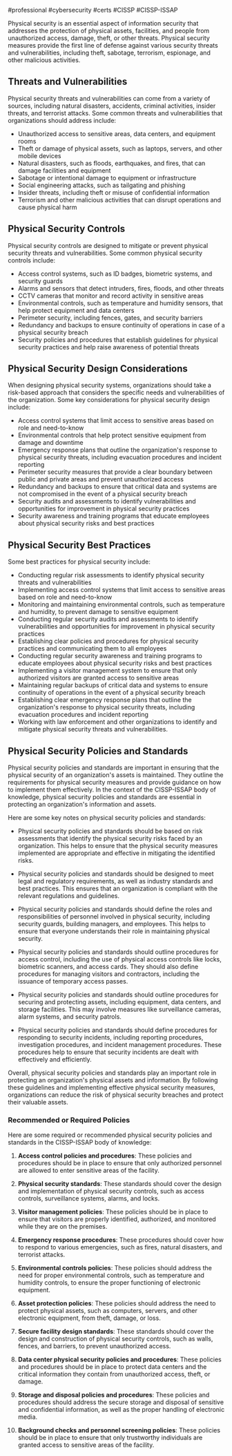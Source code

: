 #professional #cybersecurity #certs #CISSP #CISSP-ISSAP

Physical security is an essential aspect of information security that addresses the protection of physical assets, facilities, and people from unauthorized access, damage, theft, or other threats. Physical security measures provide the first line of defense against various security threats and vulnerabilities, including theft, sabotage, terrorism, espionage, and other malicious activities.

## Threats and Vulnerabilities

Physical security threats and vulnerabilities can come from a variety of sources, including natural disasters, accidents, criminal activities, insider threats, and terrorist attacks. Some common threats and vulnerabilities that organizations should address include:

-   Unauthorized access to sensitive areas, data centers, and equipment rooms
-   Theft or damage of physical assets, such as laptops, servers, and other mobile devices
-   Natural disasters, such as floods, earthquakes, and fires, that can damage facilities and equipment
-   Sabotage or intentional damage to equipment or infrastructure
-   Social engineering attacks, such as tailgating and phishing
-   Insider threats, including theft or misuse of confidential information
-   Terrorism and other malicious activities that can disrupt operations and cause physical harm

## Physical Security Controls

Physical security controls are designed to mitigate or prevent physical security threats and vulnerabilities. Some common physical security controls include:

-   Access control systems, such as ID badges, biometric systems, and security guards
-   Alarms and sensors that detect intruders, fires, floods, and other threats
-   CCTV cameras that monitor and record activity in sensitive areas
-   Environmental controls, such as temperature and humidity sensors, that help protect equipment and data centers
-   Perimeter security, including fences, gates, and security barriers
-   Redundancy and backups to ensure continuity of operations in case of a physical security breach
-   Security policies and procedures that establish guidelines for physical security practices and help raise awareness of potential threats

## Physical Security Design Considerations

When designing physical security systems, organizations should take a risk-based approach that considers the specific needs and vulnerabilities of the organization. Some key considerations for physical security design include:

-   Access control systems that limit access to sensitive areas based on role and need-to-know
-   Environmental controls that help protect sensitive equipment from damage and downtime
-   Emergency response plans that outline the organization's response to physical security threats, including evacuation procedures and incident reporting
-   Perimeter security measures that provide a clear boundary between public and private areas and prevent unauthorized access
-   Redundancy and backups to ensure that critical data and systems are not compromised in the event of a physical security breach
-   Security audits and assessments to identify vulnerabilities and opportunities for improvement in physical security practices
-   Security awareness and training programs that educate employees about physical security risks and best practices

## Physical Security Best Practices

Some best practices for physical security include:

-   Conducting regular risk assessments to identify physical security threats and vulnerabilities
-   Implementing access control systems that limit access to sensitive areas based on role and need-to-know
-   Monitoring and maintaining environmental controls, such as temperature and humidity, to prevent damage to sensitive equipment
-   Conducting regular security audits and assessments to identify vulnerabilities and opportunities for improvement in physical security practices
-   Establishing clear policies and procedures for physical security practices and communicating them to all employees
-   Conducting regular security awareness and training programs to educate employees about physical security risks and best practices
-   Implementing a visitor management system to ensure that only authorized visitors are granted access to sensitive areas
-   Maintaining regular backups of critical data and systems to ensure continuity of operations in the event of a physical security breach
-   Establishing clear emergency response plans that outline the organization's response to physical security threats, including evacuation procedures and incident reporting
-   Working with law enforcement and other organizations to identify and mitigate physical security threats and vulnerabilities.

## Physical Security Policies and Standards

Physical security policies and standards are important in ensuring that the physical security of an organization's assets is maintained. They outline the requirements for physical security measures and provide guidance on how to implement them effectively. In the context of the CISSP-ISSAP body of knowledge, physical security policies and standards are essential in protecting an organization's information and assets.

Here are some key notes on physical security policies and standards:

-   Physical security policies and standards should be based on risk assessments that identify the physical security risks faced by an organization. This helps to ensure that the physical security measures implemented are appropriate and effective in mitigating the identified risks.
    
-   Physical security policies and standards should be designed to meet legal and regulatory requirements, as well as industry standards and best practices. This ensures that an organization is compliant with the relevant regulations and guidelines.
    
-   Physical security policies and standards should define the roles and responsibilities of personnel involved in physical security, including security guards, building managers, and employees. This helps to ensure that everyone understands their role in maintaining physical security.
    
-   Physical security policies and standards should outline procedures for access control, including the use of physical access controls like locks, biometric scanners, and access cards. They should also define procedures for managing visitors and contractors, including the issuance of temporary access passes.
    
-   Physical security policies and standards should outline procedures for securing and protecting assets, including equipment, data centers, and storage facilities. This may involve measures like surveillance cameras, alarm systems, and security patrols.
    
-   Physical security policies and standards should define procedures for responding to security incidents, including reporting procedures, investigation procedures, and incident management procedures. These procedures help to ensure that security incidents are dealt with effectively and efficiently.
    

Overall, physical security policies and standards play an important role in protecting an organization's physical assets and information. By following these guidelines and implementing effective physical security measures, organizations can reduce the risk of physical security breaches and protect their valuable assets.

### Recommended or Required Policies

Here are some required or recommended physical security policies and standards in the CISSP-ISSAP body of knowledge:

1.  **Access control policies and procedures**: These policies and procedures should be in place to ensure that only authorized personnel are allowed to enter sensitive areas of the facility.
    
2.  **Physical security standards**: These standards should cover the design and implementation of physical security controls, such as access controls, surveillance systems, alarms, and locks.
    
3.  **Visitor management policies**: These policies should be in place to ensure that visitors are properly identified, authorized, and monitored while they are on the premises.
    
4.  **Emergency response procedures**: These procedures should cover how to respond to various emergencies, such as fires, natural disasters, and terrorist attacks.
    
5.  **Environmental controls policies**: These policies should address the need for proper environmental controls, such as temperature and humidity controls, to ensure the proper functioning of electronic equipment.
    
6.  **Asset protection policies**: These policies should address the need to protect physical assets, such as computers, servers, and other electronic equipment, from theft, damage, or loss.
    
7.  **Secure facility design standards**: These standards should cover the design and construction of physical security controls, such as walls, fences, and barriers, to prevent unauthorized access.
    
8.  **Data center physical security policies and procedures**: These policies and procedures should be in place to protect data centers and the critical information they contain from unauthorized access, theft, or damage.
    
9.  **Storage and disposal policies and procedures**: These policies and procedures should address the secure storage and disposal of sensitive and confidential information, as well as the proper handling of electronic media.
    
10.  **Background checks and personnel screening policies**: These policies should be in place to ensure that only trustworthy individuals are granted access to sensitive areas of the facility.